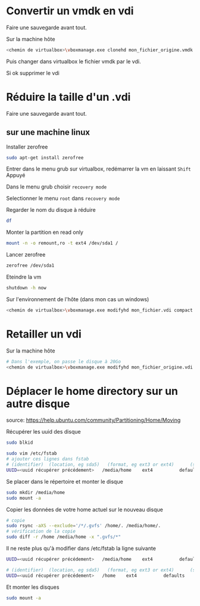# Convertir un vmdk en vdi
Faire une sauvegarde avant tout.

Sur la machine hôte
```bash
<chemin de virtualbox>\vboxmanage.exe clonehd mon_fichier_origine.vmdk mon_nouveau_fichier.vdi --format VDI
```

Puis changer dans virtualbox le fichier vmdk par le vdi.

Si ok supprimer le vdi

# Réduire la taille d'un .vdi
Faire une sauvegarde avant tout.
## sur une machine linux
Installer zerofree
```bash
sudo apt-get install zerofree
```

Entrer dans le menu grub
sur virtualbox, redémarrer la vm en laissant `Shift` Appuyé

Dans le menu grub choisir `recovery mode`

Selectionner le menu `root` dans `recovery mode`

Regarder le nom du disque à réduire
```bash
df
```

Monter la partition en read only
```bash
mount -n -o remount,ro -t ext4 /dev/sda1 /
```

Lancer zerofree
```bash
zerofree /dev/sda1
```

Eteindre la vm
```bash
shutdown -h now
```

Sur l'environnement de l'hôte (dans mon cas un windows)
```bash
<chemin de virtualbox>\vboxmanage.exe modifyhd mon_fichier.vdi compact
```

# Retailler un vdi
Sur la machine hôte
```bash
# Dans l'exemple, on passe le disque à 20Go
<chemin de virtualbox>\vboxmanage.exe modifyhd mon_fichier_origine.vdi --resize 20480
```

# Déplacer le home directory sur un autre disque
source: https://help.ubuntu.com/community/Partitioning/Home/Moving

Récupérer les uuid des disque
```bash
sudo blkid
```

```bash
sudo vim /etc/fstab
# ajouter ces lignes dans fstab
# (identifier)  (location, eg sda5)   (format, eg ext3 or ext4)      (some settings) 
UUID=<uuid récupérer précédement>   /media/home    ext4          defaults       0       2
```

Se placer dans le répertoire et monter le disque
```bash
sudo mkdir /media/home
sudo mount -a
```

Copier les données de votre home actuel sur le nouveau disque
```bash
# copie
sudo rsync -aXS --exclude='/*/.gvfs' /home/. /media/home/.
# vérification de la copie
sudo diff -r /home /media/home -x ".gvfs/*"
```

Il ne reste plus qu'à modifier dans /etc/fstab la ligne suivante
```bash
UUID=<uuid récupérer précédement>   /media/home    ext4          defaults       0       2
```
```bash
# (identifier)  (location, eg sda5)   (format, eg ext3 or ext4)      (some settings) 
UUID=<uuid récupérer précédement>   /home    ext4          defaults       0       2
```

Et monter les disques
```bash
sudo mount -a
```
